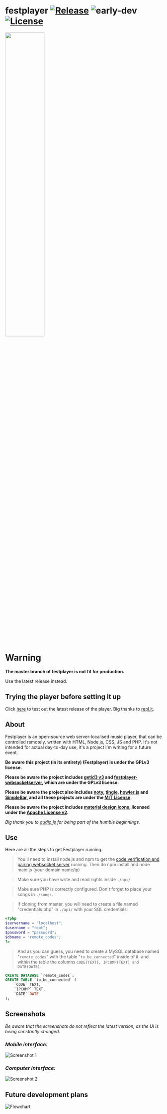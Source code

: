# festplayer [![Release](https://img.shields.io/badge/release-v1.0-red.svg)](https://github.com/rdb-github/festplayer/releases) ![early-dev](https://img.shields.io/badge/in%20early%20development-blue.svg) [![License](https://img.shields.io/badge/license-GPLv3-yellow.svg)](./LICENSE)
<img src="https://i.imgur.com/qkT4P1s.png" width="50%" height="50%">

# Warning
**The master branch of festplayer is not fit for production.**

Use the latest release instead.

## Trying the player before setting it up

Click [here](https://festplayer.***REMOVED***/) to test out the latest release of the player. Big thanks to [repl.it](https://repl.it).

## About
Festplayer is an open-source web server-localised music player, that can be controlled remotely, written with HTML, Node.js, CSS, JS and PHP. It's not intended for actual day-to-day use, it's a project I'm writing for a future event.

**Be aware this project (in its entirety) (Festplayer) is under the GPLv3 license.**

**Please be aware the project includes [getid3 v3](https://github.com/JamesHeinrich/getID3) and [festplayer-websocketserver](https://github.com/rdb-github/festplayer-websocketserver), which are under the GPLv3 license.**

**Please be aware the project also includes [noty](https://github.com/needim/noty), [tingle](https://github.com/robinparisi/tingle), [howler.js](https://github.com/goldfire/howler.js) and [SimpleBar](https://github.com/Grsmto/simplebar), and all these projects are under the [MIT License](https://opensource.org/licenses/MIT).**

**Please be aware the project includes [material design icons](https://material.io/icons), licensed under the [Apache License v2](https://www.apache.org/licenses/LICENSE-2.0.html).**

*Big thank you to [audio.js](http://kolber.github.io/audiojs/) for being part of the humble beginnings.*

## Use
Here are all the steps to get Festplayer running.

> You'll need to install node.js and npm to get the [code verification and pairing websocket server](https://github.com/rdb-github/festplayer-websocketserver) running. Then do npm install and node main.js (your domain name/ip)

> Make sure you have write and read rights inside ``./api/``.

> Make sure PHP is correctly configured. Don't forget to place your songs in ``./songs``.

> If cloning from master, you will need to create a file named "credentials.php" in ``./api/`` with your SQL credentials:

```php
<?php
$servername = "localhost";
$username = "root";
$password = "password";
$dbname = "remote_codes"; 
?>
```

> And as you can guess, you need to create a MySQL database named "``remote_codes``" with the table "``to_be_connected``" inside of it, and within the table the columns ``CODE(TEXT), IPCOMP(TEXT) and DATE(DATE).``

```sql
CREATE DATABASE `remote_codes`;
CREATE TABLE `to_be_connected` (
	`CODE` TEXT,
	`IPCOMP` TEXT,
	`DATE` DATE
);
```

## Screenshots

*Be aware that the screenshots do not reflect the latest version, as the UI is being constantly changed.*

### *Mobile interface:*
![Screenshot 1](https://i.imgur.com/cOK1Jxi.png)
### *Computer interface:*
![Screenshot 2](https://i.imgur.com/7hK4nCw.png)

## Future development plans
![Flowchart](https://i.imgur.com/YU0o077.png)
